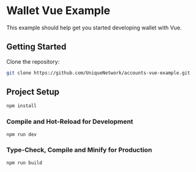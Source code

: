 # Wallet Vue Example 

This example should help get you started developing wallet with Vue. 

## Getting Started

Clone the repository:
```sh
git clone https://github.com/UniqueNetwork/accounts-vue-example.git
```

## Project Setup

```sh
npm install
```

### Compile and Hot-Reload for Development

```sh
npm run dev
```

### Type-Check, Compile and Minify for Production

```sh
npm run build
```
